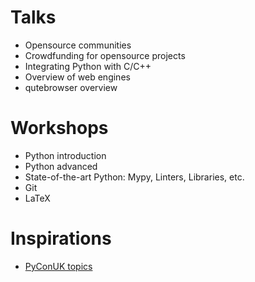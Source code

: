 # Talks

- Opensource communities
- Crowdfunding for opensource projects
- Integrating Python with C/C++
- Overview of web engines
- qutebrowser overview

# Workshops

- Python introduction
- Python advanced
- State-of-the-art Python: Mypy, Linters, Libraries, etc.
- Git
- LaTeX

# Inspirations

- [PyConUK topics](https://2019.pyconuk.org/call-proposals/topics-pycon-uk-2019/)
